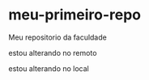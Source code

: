 # meu-primeiro-repo
Meu repositorio da faculdade

estou alterando no remoto

estou alterando no local
